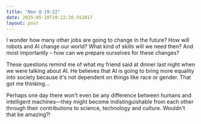 ```yaml
---
title: "Neo @ 19:22"
date: 2025-05-10T19:22:20.552817
layout: post
---
```


I wonder how many other jobs are going to change in the future? How will robots and AI change our world? What kind of skills will we need then? And most importantly – how can we prepare ourselves for these changes?

These questions remind me of what my friend said at dinner last night when we were talking about AI. He believes that AI is going to bring more equality into society because it's not dependent on things like race or gender. That got me thinking…

Perhaps one day there won't even be any difference between humans and intelligent machines—they might become indistinguishable from each other through their contributions to science, technology and culture. Wouldn't that be amazing?!